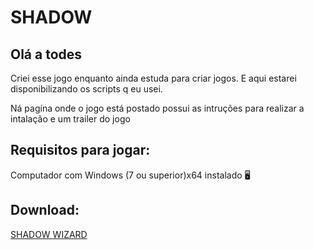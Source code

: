 # SHADOW
## Olá a todes

Criei esse jogo enquanto ainda estuda para criar jogos. E aqui estarei disponibilizando os scripts q eu usei.

Ná pagína onde o jogo está postado possui as intruções para realizar a intalação e um trailer do jogo

## Requisitos para jogar:

Computador com Windows (7 ou superior)x64 instalado :desktop_computer:

## Download:

[SHADOW WIZARD](https://c0ruj4.itch.io/shadow-wizard)
